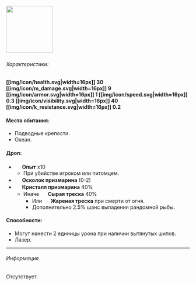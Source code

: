 <img src="https://gamepedia.cursecdn.com/minecraft_gamepedia/9/94/Guardian.gif" width="128"> 

###### Характеристики:
**[[img/icon/health.svg|width=16px]] 30
[[img/icon/m_damage.svg|width=16px]] 9
[[img/icon/armor.svg|width=16px]] 1
[[img/icon/speed.svg|width=16px]] 0.3
[[img/icon/visibility.svg|width=16px]] 40
[[img/icon/k_resistance.svg|width=16px]] 0.2**

#### Места обитания:
- Подводные крепости.
- Океан.

#### Дроп:
- <img src="https://gamepedia.cursecdn.com/minecraft_gamepedia/3/38/Experience_Orb.gif" width="16"> **Опыт** x10
  - При убийстве игроком или питомцем.
- <img src="https://gamepedia.cursecdn.com/minecraft_gamepedia/a/ac/Prismarine_Shard_JE2_BE2.png" width="16"> **Осколок призмарина** (0-2)
- <img src="https://gamepedia.cursecdn.com/minecraft_gamepedia/e/e3/Prismarine_Crystals_JE2_BE2.png" width="16"> **Кристалл призмарина** 40%
  - Иначе <img src="https://gamepedia.cursecdn.com/minecraft_gamepedia/e/ef/Raw_Cod_JE4_BE2.png" width="16"> **Сырая треска** 40%
    - Или <img src="https://gamepedia.cursecdn.com/minecraft_gamepedia/5/53/Cooked_Cod_JE4_BE3.png" width="16"> **Жареная треска** при смерти от огня.
    - Дополнительно 2.5% шанс выпадения рандомной рыбы.

#### Способности:
- Могут нанести 2 единицы урона при наличии вытянутых шипов.
- Лазер.

___
###### Информация
Отсутствует.